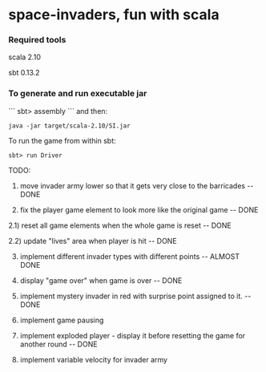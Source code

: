 space-invaders, fun with scala
==============================

<h3>Required tools</h3>

scala 2.10

sbt 0.13.2

<h3>To generate and run executable jar</h3>
```
sbt> assembly
```
and then:

```
java -jar target/scala-2.10/SI.jar
````

To run the game from within sbt:

```
sbt> run Driver
```

TODO:

1) move invader army lower so that it gets very close to the barricades -- DONE

2) fix the player game element to look more like the original game      -- DONE

2.1) reset all game elements when the whole game is reset               -- DONE

2.2) update "lives" area when player is hit                             -- DONE

3) implement different invader types with different points              -- ALMOST DONE

4) display "game over" when game is over                                -- DONE

5) implement mystery invader in red with surprise point assigned to it. -- DONE

6) implement game pausing

7) implement exploded player - display it before resetting the game for another round -- DONE

8) implement variable velocity for invader army


